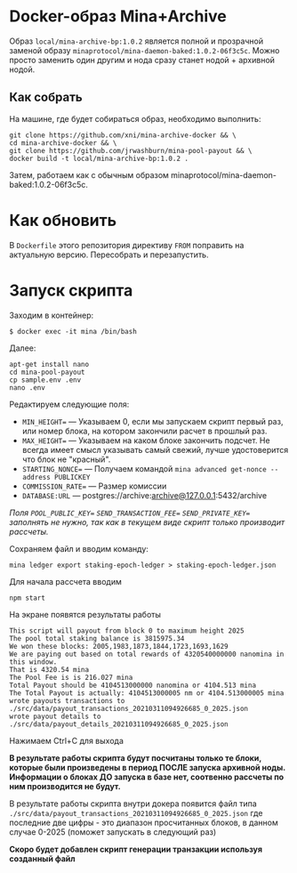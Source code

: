 Docker-образ Mina+Archive
=========================

Образ `local/mina-archive-bp:1.0.2` является полной и прозрачной
заменой образу `minaprotocol/mina-daemon-baked:1.0.2-06f3c5c`. Можно просто 
заменить один другим и нода сразу станет нодой + архивной нодой.

Как собрать
-----------

На машине, где будет собираться образ, необходимо выполнить:

```
git clone https://github.com/xni/mina-archive-docker && \
cd mina-archive-docker && \
git clone https://github.com/jrwashburn/mina-pool-payout && \
docker build -t local/mina-archive-bp:1.0.2 .
```

Затем, работаем как с обычным образом minaprotocol/mina-daemon-baked:1.0.2-06f3c5c.

Как обновить
============

В `Dockerfile` этого репозитория директиву `FROM` поправить на актуальную версию. Пересобрать и перезапустить.

Запуск скрипта
===============

Заходим в контейнер:

```
$ docker exec -it mina /bin/bash
```

Далее:

```
apt-get install nano
cd mina-pool-payout
cp sample.env .env
nano .env
```

Редактируем следующие поля:

* `MIN_HEIGHT=` — Указываем 0, если мы запускаем скрипт первый раз, или номер блока, на котором закончили расчет в прошлый раз.
* `MAX_HEIGHT=` — Указываем на каком блоке закончить подсчет. Не всегда имеет смысл указывать самый свежий, лучше удостоверится что блок не "красный".
* `STARTING_NONCE=` — Получаем командой `mina advanced get-nonce --address PUBLICKEY`
* `COMMISSION_RATE=` — Размер комиссии
* `DATABASE:URL` — postgres://archive:archive@127.0.0.1:5432/archive


_Поля `POOL_PUBLIC_KEY=` `SEND_TRANSACTION_FEE=` `SEND_PRIVATE_KEY=` заполнять не нужно, так как в текущем виде скрипт только производит рассчеты._

Сохраняем файл и вводим команду:  

```
mina ledger export staking-epoch-ledger > staking-epoch-ledger.json
```

Для начала рассчета вводим 

```
npm start
```
На экране появятся результаты работы
```
This script will payout from block 0 to maximum height 2025
The pool total staking balance is 3815975.34
We won these blocks: 2005,1983,1873,1844,1723,1693,1629
We are paying out based on total rewards of 4320540000000 nanomina in this window.
That is 4320.54 mina
The Pool Fee is is 216.027 mina
Total Payout should be 4104513000000 nanomina or 4104.513 mina
The Total Payout is actually: 4104513000005 nm or 4104.513000005 mina
wrote payouts transactions to ./src/data/payout_transactions_20210311094926685_0_2025.json
wrote payout details to ./src/data/payout_details_20210311094926685_0_2025.json
```

Нажимаем Ctrl+C для выхода

**В результате работы скрипта будут посчитаны только те блоки, которые были произведены в период ПОСЛЕ запуска архивной ноды. Информации о блоках ДО запуска в базе нет, соотвенно рассчеты по ним производится не будут.**

В результате работы скрипта внутри докера появится файл типа `./src/data/payout_transactions_20210311094926685_0_2025.json` где последние две цифры - это диапазон просчитанных блоков, в данном случае 0-2025 (поможет запускать в следующий раз)

**Скоро будет добавлен скрипт генерации транзакции используя созданный файл**




